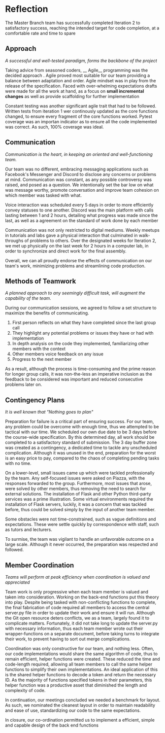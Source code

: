 # Reflection

The Master Branch team has successfully completed Iteration 2 to satisfactory 
success, reaching the intended target for code completion, at a comfortable rate and
time to spare

## Approach
*A successful and well-tested paradigm, forms the backbone of the project*

Taking advice from seasoned coders, __ Agile__ programming was the decided approach . Agile proved most suitable for our team
providing a balance between adaptation and order. Agile mindset was in play from the release of the specification. Faced with over-whelming expectations
drafts were made for all the work at hand, as a focus on __small incremental changes__ as well as provide scaffolding for further implementation

 Constant testing was another significant agile trait that had to be followed. Written tests from iteration 1 wer
 continously updated as the core functions changed, to ensure every fragment of the core functions worked. Pytest coverage was an importan
 indicator as to ensure all the code implemented was correct. As such, 100% coverage was ideal.

## Communication
*Communication is the heart, in keeping an oriented and well-functioning team.*

 Our team was no different, embracing messaging applications such as Facebook's Messenger and Discord to disclose any concerns or problems at mind. Communication was constant, as any possible controversy was
raised, and posed as a question. We intentionally set the bar low on what was message worthy,  promote conversation and improve team cohesion on which member was tasked with what. 

Voice interaction was scheduled every 5 days in order to more efficiently convey statuses to one another.
Discord was the main platform with calls lasting between 1 and 2 hours, detailing what progress was made since the last, as well as a agreement on the standard of work done by each member

Communication was not only restricted to digital mediums. Weekly meetups in tutorials and labs gave a physical interaction that culminated in walk-throughs of problems to others. Over the designated weeks for Iteration 2, we met up physically on the last week for 2 hours in a computer lab, in order to synchronize and direct work for the final assembly.

Overall, we can all proudly endorse the effects of communication on our team's work, minimizing problems and streamlining code production.

## Methods of Teamwork
*A planned approach to any seemingly difficult task, will augment the capability of the team*.

During our communication sessions, we agreed to follow a set structure to maximize the benefits of communicating.

 1. First person reflects on what they have completed since the last group call
 2. They highlight any potential problems or issues they have or had with implementation
 3. In depth analysis on the code they implemented, familiarizing other members with the context
 4. Other members voice feedback on any issue
 5. Progress to the next member

As a result, although the process is time-consuming and the prime reason for longer group calls, it was non-the-less an imperative inclusion as the feedback to be considered was important and reduced consecutive problems later on.

## Contingency Plans
*It is well known that "Nothing goes to plan"*

Preparation for failure is a critical part of ensuring success. For our team, any problem could be overcome with enough time, thus we attempted to be tactical with our time. We scheduled our own due date to be 3 days before the course-wide specification. By this determined day, all work should be completed to a satisfactory standard of submission. The 3 day buffer zone was created as a contingency, a dedicated time to tackle any unscheduled complication. Although it was unused in the end, preparation for the worst is an easy price to pay, compared to the chaos of completing pending tasks with no time.

On a lower-level, small issues came up which were tackled professionally by the team. Any self-focused issues were asked on Piazza, with the responses forwarded to the group. Furthermore, most issues that arose, were solved by other members, thus removing the need to search for external solutions. The installation of Flask and other Python third-party services was a prime illustration. Some virtual environments required the installation of Flask servers, luckily, it was a concern that was tackled before, thus could be solved simply by the input of another team member.

Some obstacles were not time-constrained, such as vague definitions and expectations. These were settle quickly by correspondence with staff, such as tutors and lecturers.

To surmise, the team was vigilant to handle an unfavorable outcome on a large scale. Although it never occurred, the preparation was respected and followed.

## Member Coordination
*Teams will perform at peak efficiency when coordination is valued and appreciated*

Team work is only progressive when each team member is valued and taken into consideration. Working on the back-end functions put this theory into play. Despite being tasked with non-conflicting functions to complete, the final fabrication of code required all members to access the central server.py file in order to update their work and ensure it will run. Although the Git open resource deters conflicts, we as a team, largely found it to complicate matters. Fortunately, it did not take long to update the server.py with necessary information, thus each team member wrote out their wrapper-functions on a separate document, before taking turns to integrate their work, to prevent having to sort out merge complications.

Coordination was only constructive for our team, and nothing less. Often, our code implementations would share the same algorithm of code, thus to remain efficient, helper functions were created. These reduced the time and code-length required, allowing all team members to call the same helper functions to simplify their own implementations. An ideal application of this is the shared helper functions to decode a token and return the necessary ID. As the majority of functions specified tokens in their parameters, this helper function was a productive asset that diminished the length and complexity of code.

In continuation, our meetings concluded we needed a benchmark for layout. As such, we nominated the cleanest layout in order to maintain readability and ease of use, standardizing our code to the same expectations.

In closure, our co-ordination permitted us to implement a efficient, simple and capable design of the back end functions
